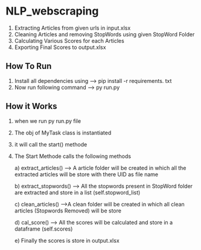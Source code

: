 # NLP_webscraping 
1. Extracting Articles from given urls in input.xlsx 
2. Cleaning Articles and removing StopWords using given StopWord Folder
3. Calculating Various Scores for each Articles
4. Exporting Final Scores to output.xlsx   


## How To Run 
1. Install all dependencies using
   --> pip install -r requirements. txt
2. Now run following command
   -->  py run.py  

## How it Works 
1. when we run py run.py file
2. The obj of MyTask class is instantiated
3. it will call the start() methode
4. The Start Methode calls the following methods
   
   a) extract_articles()
      --> A article folder will be created in which all the extracted articles will be store with there UID as file name

   b) extract_stopwords()
      --> All the stopwords present in StopWord folder are extracted and store in a list (self.stopword_list) 

   c) clean_articles()
      -->A clean folder will be created in which all clean articles (Stopwords Removed) will be store 

   d) cal_score()
      --> All the scores will be calculated and store in a dataframe (self.scores)
     
   e) Finally the scores is store in output.xlsx
   
